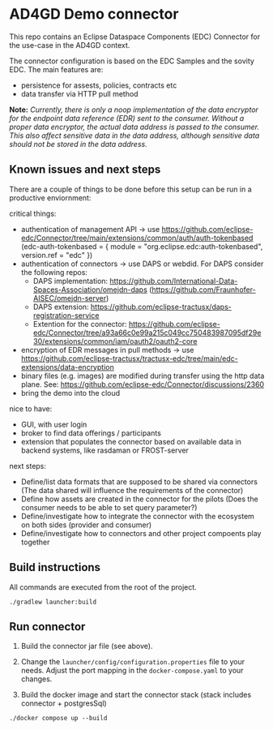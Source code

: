

# AD4GD Demo connector

This repo contains an Eclipse Dataspace Components (EDC) Connector for the use-case in the AD4GD context.

The connector configuration is based on the EDC Samples and the sovity EDC. The main features are:
- persistence for assests, policies, contracts etc
- data transfer via HTTP pull method  

**Note:** _Currently, there is only a noop implementation of the data encryptor for the endpoint data reference (EDR) sent to the consumer. Without a proper data encryptor, the actual data address is passed to the consumer. This also affect sensitive data in the data address, although sensitive data should not be stored in the data address._

## Known issues and next steps

There are a couple of things to be done before this setup can be run in a productive enviornment:

critical things:
- authentication of management API -> use https://github.com/eclipse-edc/Connector/tree/main/extensions/common/auth/auth-tokenbased (edc-auth-tokenbased = { module = "org.eclipse.edc:auth-tokenbased", version.ref = "edc" })
- authentication of connectors -> use DAPS or webdid. For DAPS consider the following repos:
    - DAPS implementation: https://github.com/International-Data-Spaces-Association/omejdn-daps (https://github.com/Fraunhofer-AISEC/omejdn-server)
    - DAPS extension: https://github.com/eclipse-tractusx/daps-registration-service
    - Extention for the connector: https://github.com/eclipse-edc/Connector/tree/a93a66c0e99a215c049cc750483987095df29e30/extensions/common/iam/oauth2/oauth2-core
- encryption of EDR messages in pull methods -> use https://github.com/eclipse-tractusx/tractusx-edc/tree/main/edc-extensions/data-encryption
- binary files (e.g. images) are modified during transfer using the http data plane. See: https://github.com/eclipse-edc/Connector/discussions/2360
- bring the demo into the cloud 


nice to have:
- GUI, with user login
- broker to find data offerings / participants
- extension that populates the connector based on available data in backend systems, like rasdaman or FROST-server


next steps:
- Define/list data formats that are supposed to be shared via connectors (The data shared will influence the requirements of the connector)
- Define how assets are created in the connector for the pilots (Does the consumer needs to be able to set query parameter?)
- Define/investigate how to integrate the connector with the ecosystem on both sides (provider and consumer)
- Define/investigate how to connectors and other project compoents play together




## Build instructions

All commands are executed from the root of the project.

````
./gradlew launcher:build
````


## Run connector

1. Build the connector jar file (see above).

2. Change the ``launcher/config/configuration.properties`` file to your needs. Adjust the port mapping in the ``docker-compose.yaml`` to your changes.

3. Build the docker image and start the connector stack (stack includes connector + postgresSql)

````
./docker compose up --build
````
